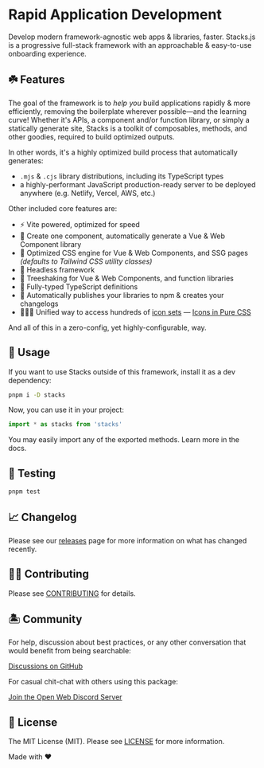 # Rapid Application Development

Develop modern framework-agnostic web apps & libraries, faster. Stacks.js is a progressive full-stack framework with an approachable & easy-to-use onboarding experience.

## ☘️ Features

The goal of the framework is to _help you_ build applications rapidly & more efficiently, removing the boilerplate wherever possible—and the learning curve! Whether it's APIs, a component and/or function library, or simply a statically generate site, Stacks is a toolkit of composables, methods, and other goodies, required to build optimized outputs.

In other words, it's a highly optimized build process that automatically generates:

- `.mjs` & `.cjs` library distributions, including its TypeScript types
- a highly-performant JavaScript production-ready server to be deployed anywhere (e.g. Netlify, Vercel, AWS, etc.)

Other included core features are:

- ⚡️ Vite powered, optimized for speed
- 🚜 Create one component, automatically generate a Vue & Web Component library
- 🎨 Optimized CSS engine for Vue & Web Components, and SSG pages _(defaults to Tailwind CSS utility classes)_
- 👣 Headless framework
- 🌳 Treeshaking for Vue & Web Components, and function libraries
- 💬 Fully-typed TypeScript definitions
- 📰 Automatically publishes your libraries to npm & creates your changelogs
- 🧙🏼‍♀️ Unified way to access hundreds of [icon sets](https://icon-sets.iconify.design)
 — [Icons in Pure CSS](https://antfu.me/posts/icons-in-pure-css)

And all of this in a zero-config, yet highly-configurable, way.

## 🤖 Usage

If you want to use Stacks outside of this framework, install it as a dev dependency:

```bash
pnpm i -D stacks
```

Now, you can use it in your project:

```ts
import * as stacks from 'stacks'
```

You may easily import any of the exported methods. Learn more in the docs.

## 🧪 Testing

```bash
pnpm test
```

## 📈 Changelog

Please see our [releases](https://github.com/stacksjs/vue-components-library-starter/releases) page for more information on what has changed recently.

## 💪🏼 Contributing

Please see [CONTRIBUTING](../../.github/CONTRIBUTING.md) for details.

## 🏝 Community

For help, discussion about best practices, or any other conversation that would benefit from being searchable:

[Discussions on GitHub](https://github.com/stacksjs/web-components-library-starter/discussions)

For casual chit-chat with others using this package:

[Join the Open Web Discord Server](https://discord.ow3.org)

## 📄 License

The MIT License (MIT). Please see [LICENSE](https://github.com/stacksjs/stacks/tree/main/LICENSE.md) for more information.

Made with ❤️

